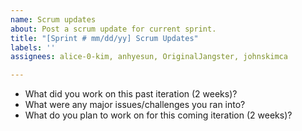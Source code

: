```yaml
---
name: Scrum updates
about: Post a scrum update for current sprint.
title: "[Sprint # mm/dd/yy] Scrum Updates"
labels: ''
assignees: alice-0-kim, anhyesun, OriginalJangster, johnskimca

---
```


- What did you work on this past iteration (2 weeks)?
- What were any major issues/challenges you ran into?
- What do you plan to work on for this coming iteration (2 weeks)?
